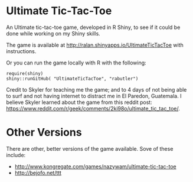 # Ultimate Tic-Tac-Toe

An Ultimate tic-tac-toe game, developed in R Shiny, to see if it could be done while working on my Shiny skills.

The game is available at http://ralan.shinyapps.io/UltimateTicTacToe with instructions.

Or you can run the game locally with R with the following:
```
require(shiny)
shiny::runGitHub( "UltimateTicTacToe", "rabutler") 

```

Credit to Skyler for teaching me the game; and to 4 days of not 
being able to surf and not having internet to distract me in El Paredon, 
Guatemala. I believe Skyler learned about the game from this reddit post:
https://www.reddit.com/r/geek/comments/2ki98o/ultimate_tic_tac_toe/.

# Other Versions
There are other, better versions of the game available. Sove of these include:
* http://www.kongregate.com/games/nazywam/ultimate-tic-tac-toe
* http://bejofo.net/ttt
